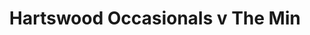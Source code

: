 ---
year: "1998"
serialNumber: "0222" 
game: "Hartswood Occasionals"
title: "Hartswood Occasionals v The Min"
gameLocation: ""
gameDate: ""
result: ""
resultType: ""
type: "game"
---